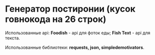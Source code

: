 # Генератор постиронии (кусок говнокода на 26 строк)

Использованные api:
**Foodish** - api для фоток еды;
**Fish Text** - api для текста.


Использованные библиотеки:
**requests, json, simpledemotivators**.
